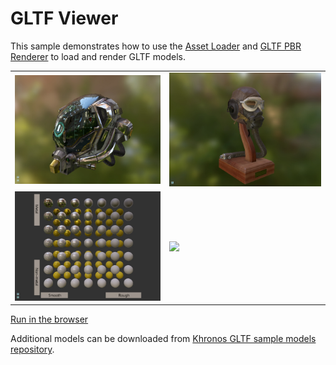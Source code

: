 # GLTF Viewer

This sample demonstrates how to use the [Asset Loader](https://github.com/DiligentGraphics/DiligentTools/tree/master/AssetLoader)
and [GLTF PBR Renderer](https://github.com/DiligentGraphics/DiligentFX/tree/master/PBR) to load and render GLTF models.

|||
|-----------------|-----------------|
| ![](https://github.com/DiligentGraphics/DiligentFX/blob/master/PBR/screenshots/damaged_helmet.jpg) | ![](https://github.com/DiligentGraphics/DiligentFX/blob/master/PBR/screenshots/flight_helmet.jpg) |
| ![](https://github.com/DiligentGraphics/DiligentFX/blob/master/PBR/screenshots/mr_spheres.jpg)     | ![](screenshots/cesium_man_large.gif)  |

[Run in the browser](https://diligentgraphics.github.io/wasm-modules/GLTFViewer/GLTFViewer.html)

Additional models can be downloaded from [Khronos GLTF sample models repository](https://github.com/KhronosGroup/glTF-Sample-Models).
